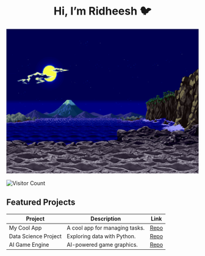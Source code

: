 <div align="center">
<h1> Hi, I’m Ridheesh 🐦 </h1> 
</div>

<img src="https://github.com/RidheeshAmarthya/RidheeshAmarthya/blob/main/wallpaper.gif">

![Visitor Count](https://profile-counter.glitch.me/{RidheeshAmarthya}/count.svg) 


## Featured Projects

| Project | Description | Link |
|---------|-------------|------|
| My Cool App | A cool app for managing tasks. | [Repo](https://github.com/username/my-cool-app) |
| Data Science Project | Exploring data with Python. | [Repo](https://github.com/username/data-science-project) |
| AI Game Engine | AI-powered game graphics. | [Repo](https://github.com/username/ai-game-engine) |

